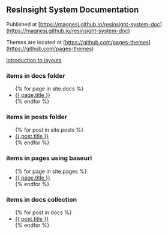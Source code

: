 ## ResInsight System Documentation

Published at [https://magnesj.github.io/resinsight-system-doc](https://magnesj.github.io/resinsight-system-doc)

Themes are located at [https://github.com/pages-themes](https://github.com/pages-themes)

[Introduction to layouts](https://learn.cloudcannon.com/jekyll/introduction-to-jekyll-layouts/)


### items in docs folder
<ul>
  {% for page in site.docs %}
    <li>
      <a href="{{ page.url | prepend:site.baseurl }}">{{ page.title }}</a>
    </li>
  {% endfor %}
</ul>

### items in posts folder
<ul>
  {% for post in site.posts %}
    <li>
      <a href="{{ post.url | prepend:site.baseurl }}">{{ post.title }}</a>
    </li>
  {% endfor %}
</ul>

### items in pages using baseurl
<ul>
  {% for page in site.pages %}
    <li>
      <a href="{{ page.url | prepend:site.baseurl }}">{{ page.title }}</a>
    </li>
  {% endfor %}
</ul>

### items in docs collection
<ul>
  {% for post in docs %}
    <li>
      <a href="{{ post.url }}">{{ post.title }}</a>
    </li>
  {% endfor %}
</ul>
